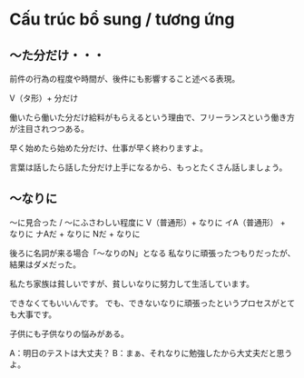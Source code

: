 # Cấu trúc bổ sung / tương ứng

## 〜た分だけ・・・
前件の行為の程度や時間が、後件にも影響すること述べる表現。

V（タ形）+ 分だけ


働いたら働いた分だけ給料がもらえるという理由で、フリーランスという働き方が注目されつつある。

早く始めたら始めた分だけ、仕事が早く終わりますよ。

言葉は話したら話した分だけ上手になるから、もっとたくさん話しましょう。

## 〜なりに
〜に見合った / 〜にふさわしい程度に
V（普通形）+ なりに イA（普通形） + なりに ナAだ + なりに Nだ + なりに


後ろに名詞が来る場合「〜なりのN」となる
私なりに頑張ったつもりだったが、結果はダメだった。

私たち家族は貧しいですが、貧しいなりに努力して生活しています。

できなくてもいいんです。
でも、できないなりに頑張ったというプロセスがとても大事です。

子供にも子供なりの悩みがある。

A：明日のテストは大丈夫？ B：まぁ、それなりに勉強したから大丈夫だと思うよ。
